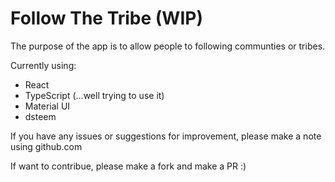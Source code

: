 
# Follow The Tribe (WIP)

The purpose of the app is to allow people to following communties or tribes.

Currently using:
  - React
  - TypeScript (...well trying to use it)
  - Material UI
  - dsteem

If you have any issues or suggestions for improvement, please make a note using github.com

If want to contribue, please make a fork and make a PR :)